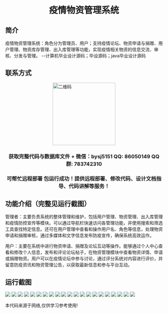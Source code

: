 <p><h1 align="center">疫情物资管理系统</h1></p>

## 简介
疫情物资管理系统：角色分为管理员、用户；支持疫情论坛、物资申请与捐赠、用户管理、物资库存管理、出入库管理等功能，实现疫情相关物资的信息交流、审核、分发与管理。    --计算机毕业设计源码；毕设源码；java毕业设计源码


## 联系方式
<img src="https://bs-1329754181.cos.ap-shanghai.myqcloud.com/wx.jpg" alt="二维码" style="display: block; margin: 0 auto;" width="200px">
<p><h3 align="center">获取完整代码与数据库文件 + 微信：bysj5151 QQ: 86050149 QQ群: 783742310</h3></p>
<p><h3 align="center">可帮忙远程部署 包运行成功！提供远程部署、修改代码、设计文档指导、代码讲解等服务！</h3></p>

## 功能介绍（完整见运行截图）
管理者：主要负责系统的整体管理和维护，包括用户管理、物资管理、出入库管理和疫情防控宣传等模块。可以通过导航栏快速访问各管理功能，并使用搜索和筛选工具查找特定信息。还可在用户管理中查看和操作用户名、角色等信息，处理物资申请和捐赠审核，通过多媒体和文字信息发布防疫宣传，确保系统高效运作。

用户：主要在系统中进行物资申请、捐赠及论坛互动等操作。能够通过个人中心查看和修改个人信息，发布和评论论坛帖子，在物资管理模块中查看物资详情、申请或捐赠物资。用户可以在疫情论坛中参与讨论，通过评分系统对内容进行评价，并留意防疫资讯和物资管理公告，以获取最新信息和参与平台互动。


## 运行截图
![](https://bs-1329754181.cos.ap-shanghai.myqcloud.com/spring/EpidemicMaterialsManagementSystem/img/001.jpg)
![](https://bs-1329754181.cos.ap-shanghai.myqcloud.com/spring/EpidemicMaterialsManagementSystem/img/002.jpg)
![](https://bs-1329754181.cos.ap-shanghai.myqcloud.com/spring/EpidemicMaterialsManagementSystem/img/003.jpg)
![](https://bs-1329754181.cos.ap-shanghai.myqcloud.com/spring/EpidemicMaterialsManagementSystem/img/004.jpg)
![](https://bs-1329754181.cos.ap-shanghai.myqcloud.com/spring/EpidemicMaterialsManagementSystem/img/005.jpg)
![](https://bs-1329754181.cos.ap-shanghai.myqcloud.com/spring/EpidemicMaterialsManagementSystem/img/006.jpg)
![](https://bs-1329754181.cos.ap-shanghai.myqcloud.com/spring/EpidemicMaterialsManagementSystem/img/007.jpg)
![](https://bs-1329754181.cos.ap-shanghai.myqcloud.com/spring/EpidemicMaterialsManagementSystem/img/008.jpg)
![](https://bs-1329754181.cos.ap-shanghai.myqcloud.com/spring/EpidemicMaterialsManagementSystem/img/009.jpg)
![](https://bs-1329754181.cos.ap-shanghai.myqcloud.com/spring/EpidemicMaterialsManagementSystem/img/010.jpg)
![](https://bs-1329754181.cos.ap-shanghai.myqcloud.com/spring/EpidemicMaterialsManagementSystem/img/011.jpg)
![](https://bs-1329754181.cos.ap-shanghai.myqcloud.com/spring/EpidemicMaterialsManagementSystem/img/012.jpg)
![](https://bs-1329754181.cos.ap-shanghai.myqcloud.com/spring/EpidemicMaterialsManagementSystem/img/013.jpg)
![](https://bs-1329754181.cos.ap-shanghai.myqcloud.com/spring/EpidemicMaterialsManagementSystem/img/014.jpg)
![](https://bs-1329754181.cos.ap-shanghai.myqcloud.com/spring/EpidemicMaterialsManagementSystem/img/015.jpg)
![](https://bs-1329754181.cos.ap-shanghai.myqcloud.com/spring/EpidemicMaterialsManagementSystem/img/016.jpg)
![](https://bs-1329754181.cos.ap-shanghai.myqcloud.com/spring/EpidemicMaterialsManagementSystem/img/017.jpg)
![](https://bs-1329754181.cos.ap-shanghai.myqcloud.com/spring/EpidemicMaterialsManagementSystem/img/018.jpg)
![](https://bs-1329754181.cos.ap-shanghai.myqcloud.com/spring/EpidemicMaterialsManagementSystem/img/019.jpg)
![](https://bs-1329754181.cos.ap-shanghai.myqcloud.com/spring/EpidemicMaterialsManagementSystem/img/020.jpg)
![](https://bs-1329754181.cos.ap-shanghai.myqcloud.com/spring/EpidemicMaterialsManagementSystem/img/021.jpg)

<p>本代码来源于网络,仅供学习参考使用!</p>
